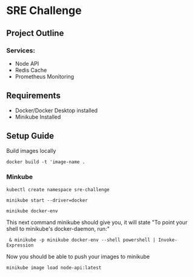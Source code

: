 # SRE Challenge

## Project Outline

### Services:
- Node API
- Redis Cache
- Prometheus Monitoring

## Requirements
- Docker/Docker Desktop installed
- Minikube Installed

## Setup Guide
Build images locally

`docker build -t 'image-name .`

### Minkube
`kubectl create namespace sre-challenge`

`minikube start --driver=docker`

`minikube docker-env`

This next command minikube should give you, it will state "To point your shell to minikube's docker-daemon, run:"

` & minikube -p minikube docker-env --shell powershell | Invoke-Expression`

Now you should be able to push your images to minikube

`minikube image load node-api:latest`
